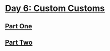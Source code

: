 # [Day 6: Custom Customs](https://adventofcode.com/2020/day/6)

## [Part One](https://adventofcode.com/2020/day/6#part1)

## [Part Two](https://adventofcode.com/2020/day/6#part2)
